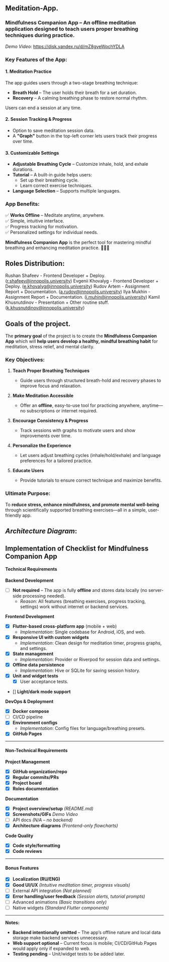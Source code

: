 ## Meditation-App. 
### **Mindfulness Companion App** – An offline meditation application designed to teach users proper breathing techniques during practice.  

*Demo Video*: https://disk.yandex.ru/d/mZ8gyeWpchYDLA

### **Key Features of the App:**  

#### **1. Meditation Practice**  
The app guides users through a two-stage breathing technique:  
- **Breath Hold** – The user holds their breath for a set duration.  
- **Recovery** – A calming breathing phase to restore normal rhythm.  

Users can end a session at any time.  

#### **2. Session Tracking & Progress**  
- Option to save meditation session data.  
- A **"Graph"** button in the top-left corner lets users track their progress over time.  

#### **3. Customizable Settings**  
- **Adjustable Breathing Cycle** – Customize inhale, hold, and exhale durations.  
- **Tutorial** – A built-in guide helps users:  
  - Set up their breathing cycle.  
  - Learn correct exercise techniques.  
- **Language Selection** – Supports multiple languages.  

### **App Benefits:**  
✅ **Works Offline** – Meditate anytime, anywhere.  
✅ Simple, intuitive interface.  
✅ Progress tracking for motivation.  
✅ Personalized settings for individual needs.  

**Mindfulness Companion App** is the perfect tool for mastering mindful breathing and enhancing meditation practice. 🧘‍♂️💨  

##
## Roles Distribution: 
Rushan Shafeev - Frontend Developer + Deploy. (r.shafeev@innopolis.university)
Evgenii Khovalyg - Frontend Developer + Deploy. (e.khovalyg@innopolis.university)
Rudov Artem - Assignment Report + Documentation. (a.rudov@innopolis.university)
Ilya Mukhin - Assignment Report + Documentation. (i.muhin@innopolis.university)
Kamil Khusnutdinov - Presentation + Other routine stuff. (k.khusnutdinov@innopolis.university)

##
## Goals of the project. 

The **primary goal** of the project is to create the **Mindfulness Companion App** which will **help users develop a healthy, mindful breathing habit** for meditation, stress relief, and mental clarity.  

### **Key Objectives:**  
1. **Teach Proper Breathing Techniques**  
   - Guide users through structured breath-hold and recovery phases to improve focus and relaxation.  

2. **Make Meditation Accessible**  
   - Offer an **offline**, easy-to-use tool for practicing anywhere, anytime—no subscriptions or internet required.  

3. **Encourage Consistency & Progress**  
   - Track sessions with graphs to motivate users and show improvements over time.  

4. **Personalize the Experience**  
   - Let users adjust breathing cycles (inhale/hold/exhale) and language preferences for a tailored practice.  

5. **Educate Users**  
   - Provide tutorials to ensure correct technique and maximize benefits.  

### **Ultimate Purpose:**  
To **reduce stress, enhance mindfulness, and promote mental well-being** through scientifically supported breathing exercises—all in a simple, user-friendly app.  

##
## *Architecture Diagram*:


## 
## **Implementation of Checklist for Mindfulness Companion App**  

#### **Technical Requirements**  
**Backend Development**  
- [ ] **Not required** – The app is fully **offline** and stores data locally (no server-side processing needed).  
  - *Reason*: All features (breathing exercises, progress tracking, settings) work without internet or backend services.  

**Frontend Development**  
- [x] **Flutter-based cross-platform app** (mobile + web)
  - *Implementation*: Single codebase for Android, iOS, and web.  
- [x] **Responsive UI with custom widgets**
  - *Implementation*: Clean design for meditation timer, progress graphs, and settings.  
- [x] **State management** 
  - *Implementation*: Provider or Riverpod for session data and settings.  
- [x] **Offline data persistence**
  - *Implementation*: Hive or SQLite for saving session history.  
- [x] **Unit and widget tests**
  - [x] User acceptance tests. 
- [] **Light/dark mode support** 

**DevOps & Deployment**  
- [x] **Docker compose** 
- [ ] CI/CD pipeline 
- [x] **Environment configs** 
  - *Implementation*: Config files for language/breathing presets.  
- [x] **GitHub Pages** 

---

#### **Non-Technical Requirements**  
**Project Management**  
- [x] **GitHub organization/repo**
- [x] **Regular commits/PRs** 
- [x] **Project board** 
- [x] **Roles documentation** 

**Documentation**  
- [x] **Project overview/setup** *(README.md)*  
- [x] **Screenshots/GIFs** *Demo Video* 
- [ ] API docs *(N/A – no backend)*  
- [x] **Architecture diagrams** *(Frontend-only flowcharts)*  

**Code Quality**  
- [x] **Code style/formatting**  
- [x] **Code reviews**  

---

#### **Bonus Features**  
- [x] **Localization (RU/ENG)**  
- [x] **Good UI/UX**  *(Intuitive meditation timer, progress visuals)*  
- [ ] External API integration *(Not planned)*  
- [x] **Error handling/user feedback** *(Session alerts, tutorial prompts)*  
- [ ] Advanced animations *(Basic transitions only)*  
- [ ] Native widgets *(Standard Flutter components)*  

---

**Notes:**  
- **Backend intentionally omitted** – The app’s offline nature and local data storage make backend services unnecessary.  
- **Web support optional** – Current focus is mobile; CI/CD/GitHub Pages would apply only if expanded to web.  
- **Testing pending** – Unit/widget tests to be added later.  


